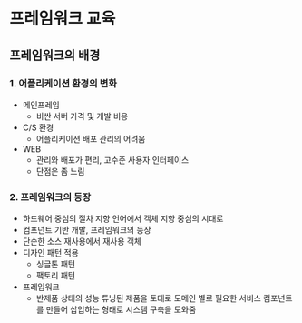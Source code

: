 # 프레임워크 교육

## 프레임워크의 배경

### 1. 어플리케이션 환경의 변화

- 메인프레임
  - 비싼 서버 가격 및 개발 비용
- C/S 환경
  - 어플리케이션 배포 관리의 어려움
- WEB
  - 관리와 배포가 편리, 고수준 사용자 인터페이스
  - 단점은 좀 느림

### 2. 프레임워크의 등장

- 하드웨어 중심의 절차 지향 언어에서 객체 지향 중심의 시대로
- 컴포넌트 기반 개발, 프레임워크의 등장
- 단순한 소스 재사용에서 재사용 객체
- 디자인 패턴 적용
  - 싱글톤 패턴
  - 팩토리 패턴
- 프레임워크
  - 반제품 상태의 성능 튜닝된 제품을 토대로 도메인 별로 필요한 서비스 컴포넌트를 만들어 삽입하는 형태로 시스템 구축을 도와줌